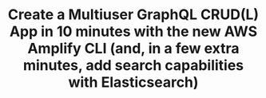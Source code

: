 ---
title: Create a Multiuser GraphQL CRUD(L) App in 10 minutes with the new AWS Amplify CLI (and, in a few extra minutes, add search capabilities with Elasticsearch)
description: 'Today, we’re introducing ChatQL, which is a new Angular Progressive Web App (PWA) starter application. Built with AWS AppSync, it showcases how to create a real-time chat application. In this blog post, we present an overview of the application, and dive into AWS AppSync and the front-end implementation.'
banner: './banner.jpeg'
authorIds:
  - ed-lima
href: https://aws.amazon.com/blogs/mobile/building-a-serverless-real-time-chat-application-with-aws-appsync/
  - Angular
categories:
  - API (GraphQL)
  - Analytics
  - Authentication
---